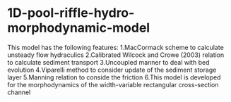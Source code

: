 # 1D-pool-riffle-hydro-morphodynamic-model
This model has the following features:
1.MacCormack scheme to calculate unsteady flow hydraculics
2.Calibrated Wilcock and Crowe (2003) relation to calculate sediment transport
3.Uncoupled manner to deal with bed evolution
4.Viparelli method to consider update of the sediment storage layer
5.Manning relation to conside the friction
6.This model is developed for the morphodynamics of the width-variable rectangular cross-section channel

